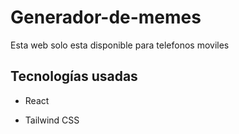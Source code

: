 # Generador-de-memes
Esta web solo esta disponible para telefonos moviles

## Tecnologías usadas
- React
* Tailwind CSS
